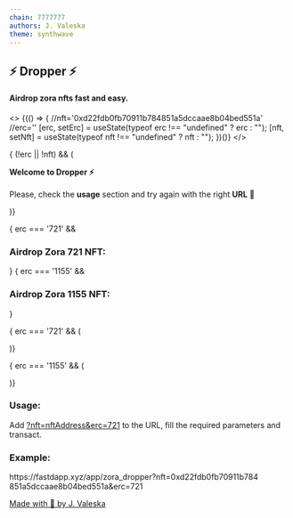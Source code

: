 ```yaml
---
chain: 7777777
authors: J. Valeska
theme: synthwave
---
```


<div class="p-5 bg-purple-900">
  <h2 class="w-full text-center text-white text-4xl"> ⚡ Dropper ⚡ </h2>
  <h4 class="w-full text-center text-gray-300 text-2xl mb-12">Airdrop zora nfts fast and easy.</h4>
  
  <>
    {(() => {
      //nft='0xd22fdb0fb70911b784851a5dccaae8b04bed551a'
      //erc=''
      [erc, setErc] = useState(typeof erc !== "undefined" ? erc : "");
      [nft, setNft] = useState(typeof nft !== "undefined" ? nft : "");
    })()}
  </>

  { (!erc || !nft) && (
    <p class="w-full text-center  font-semibold">
      <b>Welcome to Dropper ⚡</b>
      <br></br>
      Please, check the <b>usage</b> section and try again with the right <b>URL</b> 💜 
    </p>
  )}

  { erc === '721' && <h3 class="text-gray-100 text-xl pl-8 max-w-[800px] mx-auto">Airdrop Zora 721 NFT:</h3> } 
  { erc === '1155' && <h3 class="text-gray-100 text-xl pl-8 max-w-[800px] mx-auto">Airdrop Zora 1155 NFT:</h3> }

  { erc === '721' && (
    
  <div class="mockup-window border  m-5 text-purple-800 border-purple-400 bg-purple-300 max-w-[800px] mx-auto">
    <div class="px-4 py-8 bg-purple-800 text-purple-300">
      <ContractWrite
        address={nft}
        abi={[
          {
            inputs: [
              {
                  "internalType": "address",
                  "name": "recipient",
                  "type": "address"
              },
              {
                  "internalType": "uint256",
                  "name": "quantity",
                  "type": "uint256"
              }           
            ],
            name: "adminMint",
            outputs: [],
            stateMutability: "nonpayable",
            type: "function",
          },
        ]}
        functionName="adminMint"
        args={[
          "0x25395f8D690B9cCe3caD06499133b484E5E93163",
          1
        ]}
        buttonText="Airdrop"
      />
    </div>
  </div>
  )}

  { erc === '1155' && (

  <div class="mockup-window border  m-5 text-purple-800 border-purple-400 bg-purple-300 max-w-[800px] mx-auto">
    <div class="px-4 py-8 bg-purple-800 text-purple-300">
      <ContractWrite
        address={nft}
        abi={[
          {
            inputs: [
              {
                  "internalType": "address",
                  "name": "recipient",
                  "type": "address"
              },
              {
                  "internalType": "uint256",
                  "name": "tokenId",
                  "type": "uint256"
              },
              {
                  "internalType": "uint256",
                  "name": "quantity",
                  "type": "uint256"
              },
              {
                  "internalType": "bytes",
                  "name": "data",
                  "type": "bytes"
              }            
            ],
            name: "adminMint",
            outputs: [],
            stateMutability: "nonpayable",
            type: "function",
          },
        ]}
        functionName="adminMint"
        args={[
          "0x25395f8D690B9cCe3caD06499133b484E5E93163",
          1,
          1,
          "0x42"
        ]}
        buttonText="Airdrop"
      />
    </div>
  </div>
  )}

  <div class="max-w-[800px] flex flex-col mx-auto">
    <h3 class="text-gray-200 text-lg pl-7 text-start">Usage:</h3>
    <div class="mockup-window border-base-400 bg-base-300 mx-auto max-w-[777px]">
      <p class="w-full text-center text-purple-500 font-semibold px-16">
        Add <u>?nft=nftAddress&erc=721</u> to the URL, fill the required parameters and transact.
      </p>
    </div>
  </div>

  <div class="max-w-[800px] flex flex-col mx-auto">
    <h3 class="text-gray-200 text-lg pl-7 text-start">Example:</h3>
    <div class="mockup-window border-base-400 bg-base-300 mx-auto max-w-[777px]">
      <p class="w-full text-center text-purple-500 font-semibold px-8">
        https://fastdapp.xyz/app/zora_dropper?nft=0xd22fdb0fb70911b784<wbr></wbr>851a5dccaae8b04bed551a<wbr></wbr>&erc=721
      </p>
    </div>
  </div>

  <footer class="text-center pt-32">
    <a 
      class="text-purple-200 no-underline"
      href="https://warpcast.com/j-valeska" 
      rel="noopener noreferrer" 
      target="_blank"
    >
      Made with 💜 by J. Valeska
    </a>
  </footer>
</div>


